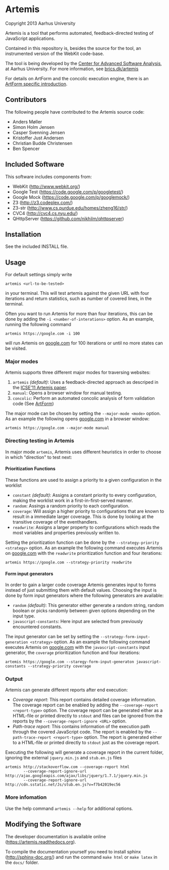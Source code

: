 Artemis
=======

Copyright 2013 Aarhus University

Artemis is a tool that performs automated, feedback-directed testing
of JavaScript applications.

Contained in this repository is, besides the source for the tool, an
instrumented version of the WebKit code-base.

The tool is being developed by the [Center for Advanced Software Analysis](http://cs.au.dk/CASA/), at Aarhus University. For more information, see [brics.dk/artemis](http://brics.dk/artemis/)

For details on ArtForm and the concolic execution engine, there is an [ArtForm specific introduction](ArtForm.md).

Contributors
------------

The following people have contributed to the Artemis source code:

* Anders Møller
* Simon Holm Jensen
* Casper Svenning Jensen
* Kristoffer Just Andersen
* Christian Budde Christensen
* Ben Spencer

Included Software
-----------------

This software includes components from:

* WebKit (http://www.webkit.org/)
* Google Test (https://code.google.com/p/googletest/)
* Google Mock (https://code.google.com/p/googlemock/)
* Z3 (http://z3.codeplex.com/)
* Z3-str (http://www.cs.purdue.edu/homes/zheng16/str/)
* CVC4 (http://cvc4.cs.nyu.edu/)
* QHttpServer (https://github.com/nikhilm/qhttpserver)

Installation 
------------

See the included INSTALL file.

Usage
-----

For default settings simply write 

    artemis <url-to-be-tested>

in your terminal. This will test artemis against the given URL with four iterations and return statistics, such as number of covered lines,  in the terminal. 

Often you want to run Artemis for more than four iterations, this can be done by adding the `-i <number-of-interations>` option. 
As an example, running the following command

    artemis https://google.com -i 100 

will run Artemis on [google.com](http://google.com) for 100 iterations or until no more states can be visited. 

### Major modes
Artemis supports three different major modes for traversing websites: 

1. `artemis` *(default)*: Uses a feedback-directed approach as descriped in the [ICSE'11 Artemis paper](http://cs.au.dk/~amoeller/papers/artemis/paper.pdf).
2. `manual`: Opens a browser window for manual testing.  
3. `concolic`: Perform an automated concolic analysis of form validation code (See [ArtForm](ArtForm.md))

The major mode can be chosen by setting the `--major-mode <mode>` option. As an example the following opens [google.com](https://google.com) in a browser window:

    artemis https://google.com --major-mode manual 

### Directing testing in Artemis
In major mode `artemis`, Artemis uses different heuristics in order to choose in which "direction" to test next: 
 
#### Prioritization Functions

These functions are used to assign a priority to a given configuration in the worklist

 * `constant` *(default)*: Assigns a constant priority to every configuration, making the worklist work in a first-in-first-served manner. 
 * `random`: Assings a random priority to each configuration.
 * `coverage`: Will assign a higher priority to configurations that are known to result in a immediate larger coverage. This is done by looking at the transitive coverage of the eventhandlers. 
 * `readwrite`: Assigns a larger property to configurations which reads the most variables and properties previously written to.   

Setting the prioritization function can be done by the `--strategy-priority <strategy>` option. As an example the following command executes Artemis on [google.com](https://google.com) with the `readwrite` prioritization function and four iterations: 

    artemis https://google.com --strategy-priority readwrite



#### Form input generators

In order to gain a larger code coverage Artemis generates input to forms instead of just submitting them with default values. Choosing the input is done by form input generators where the following generators are available:  

 * `random` *(default)*: This generator either generate a random string, random boolean or picks randomly between given options depending on the input type.  
 * `javascript-constants`: Here input are selected from previously encountered constants. 

The input generator can be set by setting the `--strategy-form-input-generation <strategy>` option. As an example the following command executes Artemis on [google.com](https://google.com) with the `javascript-constants` input generator, the `coverage` prioritization function and four iterations: 

    artemis https://google.com --staregy-form-input-generaton javascript-constants --strategy-priority coverage 

### Output

Artemis can generate different reports after end execution:

* *Coverage report*: This report contains detailed coverage information. The coverage report can be enabled by adding the `--coverage-report <report-type>` option. The coverage report can be generated either as a HTML-file or printed directly to `stdout` and files can be ignored from the reports by the `--coverage-report-ignore <URL>` option. 
* *Path-trace report*: This contains information of the execution path through the covered JavaScript code. The report is enabled by the `--path-trace-report <report-type>` option. The report is generated either to a HTML-file or printed directly to `stdout` just as the coverage report.  

Executing the following will generate a coverage report in the current folder, ignoring the external `jquery.min.js` and `stub.en.js` files

    artemis http://stackoverflow.com --coverage-report html 
            --coverage-report-ignore-url http://ajax.googleapis.com/ajax/libs/jquery/1.7.1/jquery.min.js  
            --coverage-report-ignore-url http://cdn.sstatic.net/Js/stub.en.js?v=f7b42019ec56 

### More infomation

Use the help command `artemis --help` for additional options.

Modifying the Software
----------------------

The developer documentation is available online (https://artemis.readthedocs.org).

To compile the documentation yourself you need to install sphinx (http://sphinx-doc.org/) and run the command ``make html`` or ``make latex`` in the ``docs/`` folder.
